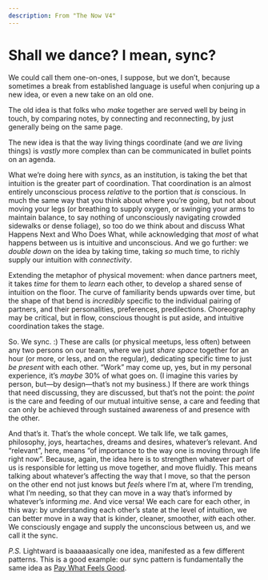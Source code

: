 ```yaml
---
description: From "The Now V4"
---
```


# Shall we dance? I mean, sync?

We could call them one-on-ones, I suppose, but we don’t, because sometimes a break from established language is useful when conjuring up a new idea, or even a new take on an old one.

The old idea is that folks who _make_ together are served well by being in touch, by comparing notes, by connecting and reconnecting, by just generally being on the same page.

The new idea is that the way living things coordinate (and we _are_ living things) is _vastly_ more complex than can be communicated in bullet points on an agenda.

What we’re doing here with _syncs_, as an institution, is taking the bet that intuition is the greater part of coordination. That coordination is an almost entirely unconscious process _relative_ to the portion that _is_ conscious. In much the same way that you think about where you’re going, but not about moving your legs (or breathing to supply oxygen, or swinging your arms to maintain balance, to say nothing of unconsciously navigating crowded sidewalks or dense foliage), so too do we think about and discuss What Happens Next and Who Does What, while acknowledging that _most_ of what happens between us is intuitive and unconscious. And we go further: we _double down_ on the idea by taking time, taking _so_ much time, to richly supply our intuition with _connectivity_.

Extending the metaphor of physical movement: when dance partners meet, it takes _time_ for them to _learn_ each other, to develop a shared sense of intuition on the floor. The curve of familiarity bends upwards over time, but the shape of that bend is _incredibly_ specific to the individual pairing of partners, and their personalities, preferences, predilections. Choreography may be critical, but in flow, conscious thought is put aside, and intuitive coordination takes the stage.

So. We sync. :) These are calls (or physical meetups, less often) between any two persons on our team, where we just _share space_ together for an hour (or more, or less, and on the regular), dedicating specific time to just _be present_ with each other. “Work” may come up, yes, but in my personal experience, it’s _maybe_ 30% of what goes on. (I imagine this varies by person, but—by design—that’s not my business.) If there are work things that need discussing, they are discussed, but that’s not the point: the _point_ is the care and feeding of our mutual intuitive sense, a care and feeding that can only be achieved through sustained awareness of and presence with the other.

And that’s it. That’s the whole concept. We talk life, we talk games, philosophy, joys, heartaches, dreams and desires, whatever’s relevant. And “relevant”, here, means “of importance to the way one is moving through life right now”. Because, again, the idea here is to strengthen whatever part of us is responsible for letting us move together, and move fluidly. This means talking about whatever’s affecting the way that I move, so that the person on the other end not just knows but _feels_ where I’m at, where I’m trending, what I’m needing, so that they can move in a way that’s informed by whatever’s informing _me_. And vice versa! We each care for each other, in this way: by understanding each other’s state at the level of intuition, we can better move in a way that is kinder, cleaner, smoother, _with_ each other. We consciously engage and supply the unconscious between us, and we call it the sync.

_P.S._ Lightward is baaaaaasically one idea, manifested as a few different patterns. This is a good example: our sync pattern is fundamentally the same idea as [Pay What Feels Good](https://lightward.com/journal/pay-what-feels-good).
